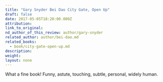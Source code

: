 ```yaml
---
title: "Gary Snyder Bei Dao City Gate, Open Up"
draft: false
date: 2017-05-05T18:20:00.000Z
attribution:
link_to_original:
nd_author_of_this_review: author/gary-snyder
related_author: author/bei-dao.md
related_books:
  - book/city-gate-open-up.md
description:
weight:
layout: none
---
```

What a fine book! Funny, astute, touching, subtle, personal, widely human.

